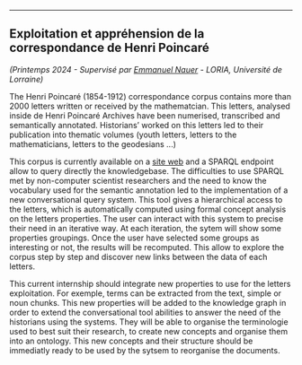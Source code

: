----

## Exploitation et appréhension de la correspondance de Henri Poincaré

*(Printemps 2024 - Supervisé par [Emmanuel Nauer](https://members.loria.fr/ENauer/) - LORIA, Université de Lorraine)*

The Henri Poincaré (1854-1912) correspondance corpus contains more than 2000 letters written or received by the mathematcian. This letters, analysed inside de Henri Poincaré Archives have been numerised, transcribed and semantically annotated. Historians’ worked on this letters led to their publication into thematic volumes (youth letters, letters to the mathematicians, letters to the geodesians ...)

This corpus is currently available on a [site web](https://henripoincare.fr/) and a SPARQL endpoint allow to query directly the knowledgebase. The difficulties to use SPARQL met by non-computer scientist researchers and the need to know the vocabulary used for the semantic annotation led to the implementation of a new conversational query system. This tool gives a hierarchical access to the letters, which is automatically computed using formal concept analysis on the letters properties. The user can interact with this system to precise their need in an iterative way. At each iteration, the sytem will show some properties groupings. Once the user have selected some groups as interesting or not, the results will be recomputed. This allow to explore the corpus step by step and discover new links between the data of each letters.

This current internship should integrate new properties to use for the letters exploitation. For exemple, terms can be extracted from the text, simple or noun chunks. This new properties will be added to the knowledge graph in order to extend the conversational tool abilities to answer the need of the historians using the systems. They will be able to organise the terminologie used to best suit their research, to create new concepts and organise them into an ontology. This new concepts and their structure should be immediatly ready to be used by the sytsem to reorganise the documents.


